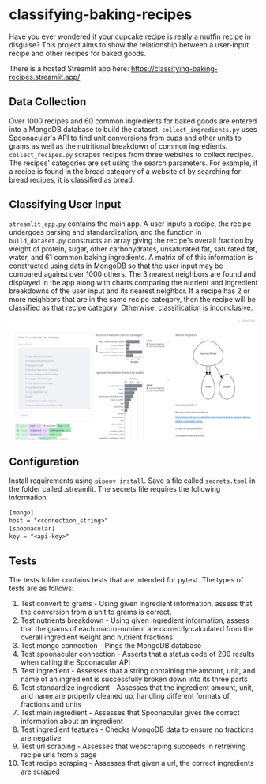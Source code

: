 # classifying-baking-recipes
Have you ever wondered if your cupcake recipe is really a muffin recipe in disguise? This project aims to show the relationship between a user-input recipe and other recipes for baked goods. 

There is a hosted Streamlit app here: https://classifying-baking-recipes.streamlit.app/

## Data Collection
Over 1000 recipes and 60 common ingredients for baked goods are entered into a MongoDB database to build the dataset. 
<code>collect_ingredients.py</code> uses Spoonacular's API to find unit conversions from cups and other units to grams as well as the nutritional breakdown of common ingredients.
<code>collect_recipes.py</code> scrapes recipes from three websites to collect recipes. The recipes' categories are set using the search parameters. For example, if a recipe is found in the bread category of a website of by searching for bread recipes, it is classified as bread. 

## Classifying User Input
<code>streamlit_app.py</code> contains the main app. A user inputs a recipe, the recipe undergoes parsing and standardization, and the function in <code>build_dataset.py</code> constructs an array giving the recipe's overall fraction by weight of protein, sugar, other carbohydrates, unsaturated fat, saturated fat, water, and 61 common baking ingredients. A matrix of of this information is constructed using data in MongoDB so that the user input may be compared against over 1000 others. The 3 nearest neighbors are found and displayed in the app along with charts comparing the nutrient and ingredient breakdowns of the user input and its nearest neighbor. If a recipe has 2 or more neighbors that are in the same recipe category, then the recipe will be classified as that recipe category. Otherwise, classification is inconclusive.

![Streamlit-Interface](https://github.com/kaittah/classifying-baking-recipes/blob/master/images/screenshot.png?raw=true)

## Configuration
Install requirements using <code>pipenv install</code>. Save a file called <code>secrets.toml</code> in the folder called .streamlit. The secrets file requires the following information:
````
[mongo]
host = "<connection_string>"
[spoonacular]
key = "<api-key>"
````
## Tests
The tests folder contains tests that are intended for pytest. The types of tests are as follows:
1. Test convert to grams - Using given ingredient information, assess that the conversion from a unit to grams is correct.
2. Test nutrients breakdown - Using given ingredient information, assess that the grams of each macro-nutrient are correctly calculated from the overall ingredient weight and nutrient fractions.
3. Test mongo connection - Pings the MongoDB database
4. Test spoonacular connection - Asserts that a status code of 200 results when calling the Spoonacular API
5. Test ingredient - Assesses that a string containing the amount, unit, and name of an ingredient is successfully broken down into its three parts
6. Test standardize ingredient - Assesses that the ingredient amount, unit, and name are properly cleaned up, handling different formats of fractions and units
7. Test main ingredient - Assesses that Spoonacular gives the correct information about an ingredient
8. Test ingredient features - Checks MongoDB data to ensure no fractions are negative
9. Test url scraping - Assesses that webscraping succeeds in retreiving recipe urls from a page
10. Test recipe scraping - Assesses that given a url, the correct ingredients are scraped
